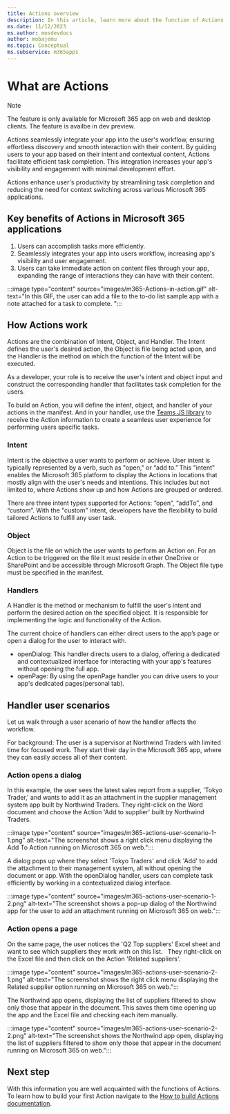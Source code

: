 ```yaml
---
title: Actions overview
description: In this article, learn more about the function of Actions and its use cases. 
ms.date: 11/12/2023
ms.author: mosdevdocs
author: mobajemu
ms.topic: Conceptual
ms.subservice: m365apps
---
```

# What are Actions

> [!NOTE]
> The feature is only available for Microsoft 365 app on web and desktop clients.
> The feature is availbe in dev preview.

Actions seamlessly integrate your app into the user's workflow, ensuring effortless discovery and smooth interaction with their content. By guiding users to your app based on their intent and contextual content, Actions facilitate efficient task completion. This integration increases your app's visibility and engagement with minimal development effort.

Actions enhance user's productivity by streamlining task completion and reducing the need for context switching across various Microsoft 365 applications.

## Key benefits of Actions in Microsoft 365 applications

1. Users can accomplish tasks more efficiently.
1. Seamlessly integrates your app into users workflow, increasing app's visibility and user engagement.
1. Users can take immediate action on content files through your app, expanding the range of interactions they can have with their content.  

:::image type="content" source="images/m365-Actions-in-action.gif" alt-text="In this GIF, the user can add a file to the to-do list sample app with a note attached for a task to complete. ":::
 
## How Actions work

Actions are the combination of Intent, Object, and Handler. The Intent defines the user's desired action, the Object is file being acted upon, and the Handler is the method on which the function of the Intent will be executed.

As a developer, your role is to receive the user's intent and object input and construct the corresponding handler that facilitates task completion for the users.

To build an Action, you will define the intent, object, and handler of your actions in the manifest. And in your handler, use the [Teams JS library](/javascript/api/@microsoft/teams-js) to receive the Action information to create a seamless user experience for performing users specific tasks.  

### Intent

Intent is the objective a user wants to perform or achieve. User intent is typically represented by a verb, such as "open," or “add to.” This "intent" enables the Microsoft 365 platform to display the Actions in locations that mostly align with the user's needs and intentions. This includes but not limited to, where Actions show up and how Actions are grouped or ordered.

There are three intent types supported for Actions: “open”, “addTo”, and “custom”. With the "custom" intent, developers have the flexibility to build tailored Actions to fulfill any user task.

### Object

Object is the file on which the user wants to perform an Action on. For an Action to be triggered on the file it must reside in ether OneDrive or SharePoint and be accessible through Microsoft Graph. The Object file type must be specified in the manifest.

### Handlers

A Handler is the method or mechanism to fulfill the user's intent and perform the desired action on the specified object. It is responsible for implementing the logic and functionality of the Action.

The current choice of handlers can either direct users to the app’s page or open a dialog for the user to interact with.

* openDialog: This handler directs users to a dialog, offering a dedicated and contextualized interface for interacting with your app's features without opening the full app.
* openPage: By using the openPage handler you can drive users to your app's dedicated pages(personal tab).

## Handler user scenarios

Let us walk through a user scenario of how the handler affects the workflow. 

For background: The user is a supervisor at Northwind Traders with limited time for focused work. They start their day in the Microsoft 365 app, where they can easily access all of their content.  

### Action opens a dialog

In this example, the user sees the latest sales report from a supplier, 'Tokyo Trader,' and wants to add it as an attachment in the supplier management system app built by Northwind Traders.
They right-click on the Word document and choose the Action 'Add to supplier' built by Northwind Traders. 

:::image type="content" source="images/m365-actions-user-scenario-1-1.png" alt-text="The screenshot shows a right click menu displaying the Add To Action running on Microsoft 365 on web.":::

A dialog pops up where they select 'Tokyo Traders' and click 'Add' to add the attachment to their management system, all without opening the document or app. With the openDialog handler, users can complete task efficiently by working in a contextualized dialog interface.

:::image type="content" source="images/m365-actions-user-scenario-1-2.png" alt-text="The screenshot shows a pop-up dialog of the Northwind app for the user to add an attachment  running on Microsoft 365 on web.":::

### Action opens a page

On the same page, the user notices the 'Q2 Top suppliers' Excel sheet and want to see which suppliers they work with on this list.   
They right-click on the Excel file and then click on the Action 'Related suppliers'.

:::image type="content" source="images/m365-actions-user-scenario-2-1.png" alt-text="The screenshot shows the right click menu displaying the Related supplier option running on Microsoft 365 on web.":::

The Northwind app opens, displaying the list of suppliers filtered to show only those that appear in the document. This saves them time opening up the app and the Excel file and checking each item manually.

:::image type="content" source="images/m365-actions-user-scenario-2-2.png" alt-text="The screenshot shows the Northwind app open, displaying the list of suppliers filtered to show only those that appear in the document running on Microsoft 365 on web.":::

## Next step

With this information you are well acquainted with the functions of Actions. To learn how to build your first Action navigate to the [How to build Actions documentation](build-actions.md).  

